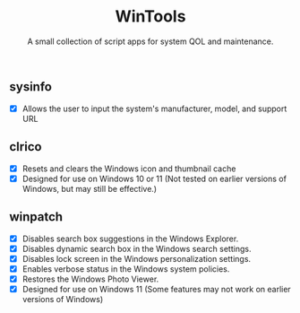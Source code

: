 <h1 align="center">WinTools</h1>

<p align="center">A small collection of script apps for system QOL and maintenance.</p>
</br>

## sysinfo

- [x] Allows the user to input the system's manufacturer, model, and support URL

## clrico

- [x] Resets and clears the Windows icon and thumbnail cache
- [x] Designed for use on Windows 10 or 11 (Not tested on earlier versions of Windows, but may still be effective.)

## winpatch

- [x] Disables search box suggestions in the Windows Explorer.
- [x] Disables dynamic search box in the Windows search settings.
- [x] Disables lock screen in the Windows personalization settings.
- [x] Enables verbose status in the Windows system policies.
- [x] Restores the Windows Photo Viewer.
- [x] Designed for use on Windows 11 (Some features may not work on earlier versions of Windows)
